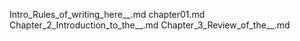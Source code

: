Intro_Rules_of_writing_here__.md
chapter01.md
Chapter_2_Introduction_to_the__.md
Chapter_3_Review_of_the__.md
    